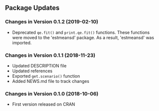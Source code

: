 Package Updates
---------------

### Changes in Version 0.1.2 (2019-02-10)

-   Deprecated `qe.fit()` and `print.qe.fit()` functions. These
    functions were moved to the 'estmeansd' package. As a result,
    'estmeansd' was imported.

### Changes in Version 0.1.1 (2018-11-23)

-   Updated DESCRIPTION file
-   Updated references
-   Exported `get.scenario()` function
-   Added NEWS.md file to track changes

### Changes in Version 0.1.0 (2018-10-06)

-   First version released on CRAN
